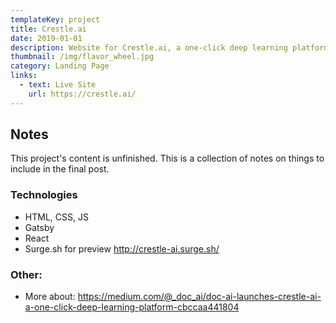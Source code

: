 ```yaml
---
templateKey: project
title: Crestle.ai
date: 2019-01-01
description: Website for Crestle.ai, a one-click deep learning platform.
thumbnail: /img/flavor_wheel.jpg
category: Landing Page
links:
  - text: Live Site
    url: https://crestle.ai/
---
```


## Notes
This project's content is unfinished. This is a collection of notes on things to include in the final post.

### Technologies
- HTML, CSS, JS
- Gatsby
- React
- Surge.sh for preview http://crestle-ai.surge.sh/

### Other:
- More about: https://medium.com/@_doc_ai/doc-ai-launches-crestle-ai-a-one-click-deep-learning-platform-cbccaa441804
